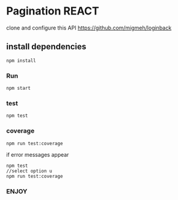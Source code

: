 # Pagination REACT 

clone and configure this API
https://github.com/migmeh/loginback


## install dependencies
```
npm install
```

### Run
```
npm start
```

### test
```
npm test
```
### coverage
```
npm run test:coverage
```
if error messages appear
```
npm test
//select option u
npm run test:coverage
```

### ENJOY
